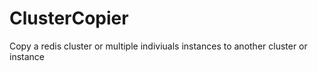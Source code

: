 # ClusterCopier
Copy a redis cluster or multiple indiviuals instances to another cluster or instance

